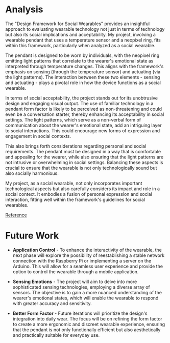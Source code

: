 # Analysis 

The "Design Framework for Social Wearables" provides an insightful approach to evaluating wearable technology not just in terms of technology but also its social implications and acceptability. My project, involving a wearable pendant that uses a temperature sensor and a neopixel ring, fits within this framework, particularly when analyzed as a social wearable.

The pendant is designed to be worn by individuals, with the neopixel ring emitting light patterns that correlate to the wearer's emotional state as interpreted through temperature changes. This aligns with the framework's emphasis on sensing (through the temperature sensor) and actuating (via the light patterns). The interaction between these two elements - sensing and actuating - plays a pivotal role in how the device functions as a social wearable.

In terms of social acceptability, the project stands out for its unobtrusive design and engaging visual output. The use of familiar technology in a pendant form factor is likely to be perceived as non-threatening and could even be a conversation starter, thereby enhancing its acceptability in social settings. The light patterns, which serve as a non-verbal form of communication about the wearer's emotional state, add an intriguing layer to social interactions. This could encourage new forms of expression and engagement in social contexts.

This also brings forth considerations regarding personal and social requirements. The pendant must be designed in a way that is comfortable and appealing for the wearer, while also ensuring that the light patterns are not intrusive or overwhelming in social settings. Balancing these aspects is crucial to ensure that the wearable is not only technologically sound but also socially harmonious.

My project, as a social wearable, not only incorporates important technological aspects but also carefully considers its impact and role in a social context. It embodies a fusion of personal expression and social interaction, fitting well within the framework's guidelines for social wearables.

[Reference](https://dl.acm.org/doi/10.1145/3322276.3322291)

# Future Work

- **Application Control** - To enhance the interactivity of the wearable, the next phase will explore the possibility of reestablishing a stable network connection with the Raspberry Pi or implementing a server on the Arduino. This will allow for a seamless user experience and provide the option to control the wearable through a mobile application.

- **Sensing Emotions** - The project will aim to delve into more sophisticated sensing technologies, employing a diverse array of sensors. The objective is to gain a more nuanced understanding of the wearer's emotional states, which will enable the wearable to respond with greater accuracy and sensitivity.

- **Better Form Factor** - Future iterations will prioritize the design's integration into daily wear. The focus will be on refining the form factor to create a more ergonomic and discreet wearable experience, ensuring that the pendant is not only functionally efficient but also aesthetically and practically suitable for everyday use.
